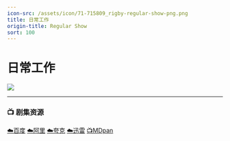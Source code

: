 ```yaml
---
icon-src: /assets/icon/71-715809_rigby-regular-show-png.png
title: 日常工作
origin-title: Regular Show
sort: 100
---
```

# 日常工作

![](/assets/image/poster.jpg)

----

### 📺 剧集资源 <Badge type="tip" text="康复中心字幕组" />

[☁️百度](https://pan.baidu.com/s/1lhRlQjwAtc1P_DlGKJAeDA?pwd=f9yt) [☁️阿里](https://www.alipan.com/s/Hx8AE2p4oqT) [☁️夸克](https://pan.quark.cn/s/dfdbcf2c3c74) [☁️迅雷](https://pan.xunlei.com/s/VOR5QGD9mfljfDaIjSzeCG-6A1?pwd=hx5z#) [📺MDpan](https://pan.mdsub.top/%E6%97%A5%E5%B8%B8%E5%B7%A5%E4%BD%9C)
